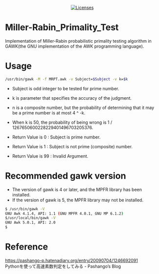 <p align="center">
    <a href="https://opensource.org/licenses/BSD-3-Clause"><img src="https://img.shields.io/badge/license-bsd-orange.svg" alt="Licenses"></a>
</p>

# Miller-Rabin_Primality_Test
Implementation of Miller-Rabin probabilistic primality testing algorithm in GAWK(the GNU implementation of the AWK programming language).

# Usage
```bash
/usr/bin/gawk -M -f MRPT.awk -v Subject=$Subject -v k=$k
```
* Subject is odd integer to be tested for prime number.
* k is parameter that specifies the accuracy of the judgment.
* n is a composite number, but the probability of determining that it may be a prime number is at most 4 ^ -k.
* When k is 50, the probability of being wrong is 1 / 1267650600228229401496703205376.

* Return Value is 0 : Subject is prime number.
* Return Value is 1 : Subject is not prime (composite) number.
* Return Value is 99 : Invalid Argument.

# Recommended gawk version
* The version of gawk is 4 or later, and the MPFR library has been installed.
* If the version of gawk is 5, the MPFR library may not be installed.
```bash
$ /usr/bin/gawk -V
GNU Awk 4.1.4, API: 1.1 (GNU MPFR 4.0.1, GNU MP 6.1.2)
$/usr/local/bin/gawk -V
GNU Awk 5.0.1, API: 2.0
$
```

# Reference
https://pashango-p.hatenadiary.org/entry/20090704/1246692091  
Pythonを使って高速素数判定をしてみる - Pashango’s Blog  

